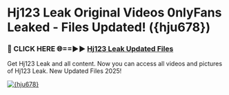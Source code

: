 # Hj123 Leak Original Videos 0nlyFans Leaked - Files Updated! ({hju678})

<h3>🔴 CLICK HERE 🌐==►► <a href="https://tinyurl.com/ms9xzufz" rel="nofollow">Hj123 Leak Updated Files</a></h3>

Get Hj123 Leak and all content. Now you can access all videos and pictures of Hj123 Leak. New Updated Files 2025!

[![{hju678}](https://i.imgur.com/PQ7UWWw.gif)](https://tinyurl.com/ms9xzufz)
